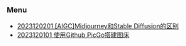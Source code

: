### Menu

+ [2023120201 [AIGC]Midjourney和Stable Diffusion的区别](https://yyfollower.com/blog/20231202_01.html)
+ [2023120101 使用Github,PicGo搭建图床](https://yyfollower.com/blog/20231201_01.html)